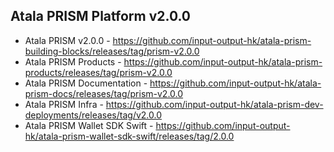 ## Atala PRISM Platform v2.0.0

* Atala PRISM v2.0.0 - https://github.com/input-output-hk/atala-prism-building-blocks/releases/tag/prism-v2.0.0
* Atala PRISM Products - https://github.com/input-output-hk/atala-prism-products/releases/tag/prism-v2.0.0
* Atala PRISM Documentation - https://github.com/input-output-hk/atala-prism-docs/releases/tag/prism-v2.0.0
* Atala PRISM Infra - https://github.com/input-output-hk/atala-prism-dev-deployments/releases/tag/v2.0.0
* Atala PRISM Wallet SDK Swift - https://github.com/input-output-hk/atala-prism-wallet-sdk-swift/releases/tag/2.0.0
